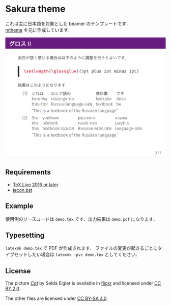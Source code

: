 Sakura theme
============

これは主に日本語を対象とした beamer のテンプレートです．  
[mtheme](https://github.com/matze/mtheme) を元に作成しています．

![スクリーンショット](screenshot-gloss.png)

## Requirements

+ [TeX Live 2016 or later](https://www.tug.org/texlive/)
+ [jecon.bst](https://github.com/ShiroTakeda/jecon-bst)

## Example

使用例のソースコードは `demo.tex` です．出力結果は `demo.pdf` になります．

## Typesetting

`latexmk demo.tex` で PDF が作成されます．
ファイルの変更が起きるごとにタイプセットしたい場合は `latexmk -pvc demo.tex` としてください．

## License

The picture [*Cat*](cat.jpg) by Selda Eigler is available in [flickr](https://www.flickr.com/photos/selda_eigler/8687127864/in/photolist-eeDNsC-qWFs4R-7CNDjJ-9c8DxY-eeDNhC-UCZ63T-dJNGUc-e5Nk39-988EVA-kUgwo-owDcVP-jQGjjt-5zkGTy-7WRCUo-b91XbZ-Mj8Ku-5pzwSA-9Bct2H-7CNHMY-7CJJMB-8MyEYn-9x45Mp-7JTq8M-ZrpGJ9-8fRht4-4SxVZT-5pzwjJ-ZsPJjL-aE44GL-dF6uWD-kqbHgM-5F373J-ZsQrVG-qyD7E9-ajyDPL-4WDvTp-KbDSc-5kCxD9-4MdeUo-pgDQcG-pPWrXD-662AFD-oTnC8k-apYceQ-nJSaaY-7CJLZv-7CJJMn-7CNFsU-XNMWkw-ccdtT9) and licensed under [CC BY 2.0](https://creativecommons.org/licenses/by/2.0/).

The other files are licensed under [CC BY-SA 4.0](https://creativecommons.org/licenses/by-sa/4.0/).
